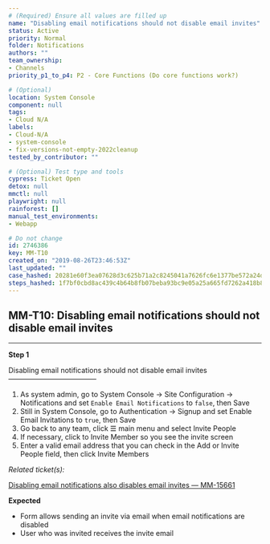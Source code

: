 ```yaml
---
# (Required) Ensure all values are filled up
name: "Disabling email notifications should not disable email invites"
status: Active
priority: Normal
folder: Notifications
authors: ""
team_ownership:
- Channels
priority_p1_to_p4: P2 - Core Functions (Do core functions work?)

# (Optional)
location: System Console
component: null
tags:
- Cloud N/A
labels:
- Cloud-N/A
- system-console
- fix-versions-not-empty-2022cleanup
tested_by_contributor: ""

# (Optional) Test type and tools
cypress: Ticket Open
detox: null
mmctl: null
playwright: null
rainforest: []
manual_test_environments:
- Webapp

# Do not change
id: 2746386
key: MM-T10
created_on: "2019-08-26T23:46:53Z"
last_updated: ""
case_hashed: 20281e60f3ea07628d3c625b71a2c8245041a7626fc6e1377be572a24d6ba1eda196f7a9d8b9a319cafa3355b3e179b9
steps_hashed: 1f7bf0cbd8ac439c4b64b8fb07beba93bc9e05a25a665fd7262a418b8c63c477a73ac41e04231b4b5a94b16aa84b9dfa
---
```


<!-- (Auto-generated) Based on frontmatter's "key" and "name" -->

## MM-T10: Disabling email notifications should not disable email invites

---

**Step 1**

Disabling email notifications should not disable email invites\
–––––––––––––––––––––––––

1. As system admin, go to System Console → Site Configuration → Notifications and set `Enable Email Notifications` to `false`, then Save
2. Still in System Console, go to Authentication → Signup and set Enable Email Invitations to `true`, then Save
3. Go back to any team, click ☰ main menu and select Invite People
4. If necessary, click to Invite Member so you see the invite screen
5. Enter a valid email address that you can check in the Add or Invite People field, then click Invite Members

_Related ticket(s):_

[Disabling email notifications also disables email invites — MM-15661](https://mattermost.atlassian.net/browse/MM-15661)

**Expected**

- Form allows sending an invite via email when email notifications are disabled
- User who was invited receives the invite email
